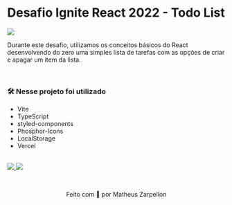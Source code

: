# Desafio Ignite React 2022 - Todo List
<img src="https://user-images.githubusercontent.com/71772559/178170317-063200c0-4605-491a-80df-421ae6eef864.png" />

Durante este desafio, utilizamos os conceitos básicos do React desenvolvendo do zero uma simples lista de tarefas com as opções de criar e apagar um item da lista.

<br />

### 🛠️ Nesse projeto foi utilizado

* Vite
* TypeScript
* styled-components
* Phosphor-Icons
* LocalStorage
* Vercel

<br />

<a href="https://ignite-todo-mvz.vercel.app/" target="_blank">
<img src="https://user-images.githubusercontent.com/71772559/178192066-d52e0cf7-906e-4baa-80f3-4b49dde153c0.png" />
</a>

<a href="https://www.figma.com/file/0n0zDN7zbzhRbaEO74Xesx/ToDo-List/duplicate" target="_blank">
<img src="https://user-images.githubusercontent.com/71772559/178192253-4fe4757c-de57-4878-a38c-a483c25670b1.png" />
</a>

&nbsp;

<p align="center">Feito com 💙 por Matheus Zarpellon</p>
